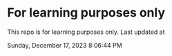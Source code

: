 # For learning purposes only
This repo is for learning purposes only.
Last updated at

Sunday, December 17, 2023 8:06:44 PM

